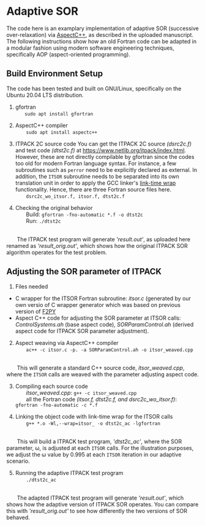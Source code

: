 # Adaptive SOR
The code here is an examplary implementation of adaptive SOR (successive over-relaxation) via [AspectC++](https://www.aspectc.org), as described in the uploaded manuscript. The following instructions show how an old Fortran code can be adapted in a modular fashion using modern software engineering techniques, specifically AOP (aspect-oriented programming). 

## Build Environment Setup
The code has been tested and built on GNU/Linux, specifically on the Ubuntu 20.04 LTS distribution.

1. gfortran
  <br>&nbsp;&nbsp;&nbsp;&nbsp;&nbsp;&nbsp;`sudo apt install gfortran`

2. AspectC++ compiler
  <br>&nbsp;&nbsp;&nbsp;&nbsp;&nbsp;&nbsp; `sudo apt install aspectc++`

3. ITPACK 2C source code
You can get the ITPACK 2C source *(dsrc2c.f)* and test code *(dtst2c.f)* at https://www.netlib.org/itpack/index.html. However, these are not directly compilable by gfortran since the codes too old for modern Fortran language syntax. For instance, a few subroutines such as `perror` need to be explicitly declared as external. In addition, the `ITSOR` subroutine needs to be separated into its own translation unit in order to apply the GCC linker's [link-time wrap](https://ftp.gnu.org/old-gnu/Manuals/ld-2.9.1/html_node/ld_3.html) functionality. Hence, there are three Fortran source files here.
  <br>&nbsp;&nbsp;&nbsp;&nbsp;&nbsp;&nbsp; `dsrc2c_wo_itsor.f, itsor.f, dtst2c.f`

4. Checking the original behavior
  <br>&nbsp;&nbsp;&nbsp;&nbsp;&nbsp;&nbsp; Build: `gfortran -fno-automatic *.f -o dtst2c`
  <br>&nbsp;&nbsp;&nbsp;&nbsp;&nbsp;&nbsp; Run: `./dtst2c`

  <br>&nbsp;&nbsp;&nbsp;&nbsp;&nbsp;&nbsp; The ITPACK test program will generate *'result.out'*, as uploaded here renamed as *'result_orig.out'*, which shows how the original ITPACK SOR algorithm operates for the test problem.

## Adjusting the SOR parameter of ITPACK
1. Files needed
- C wrapper for the ITSOR Fortran subroutine: *itsor.c* (generated by our own versio of C wrapper generator which was based on previous version of [F2PY](https://numpy.org/doc/stable/f2py)
- Aspect C++ code for adjusting the SOR parameter at ITSOR calls: *ControlSystems.ah* (base aspect code), *SORParamControl.ah* (derived aspect code for ITPACK SOR parameter adjustment). 

2. Aspect weaving via AspectC++ compiler
<br>&nbsp;&nbsp;&nbsp;&nbsp;&nbsp;&nbsp; `ac++ -c itsor.c -p. -a SORParamControl.ah -o itsor_weaved.cpp`

<br>&nbsp;&nbsp;&nbsp;&nbsp;&nbsp;&nbsp; This will generate a standard C++ source code, *itsor_weaved.cpp*, where the `ITSOR` calls are weaved with the parameter adjusting aspect code. 

3. Compiling each source code
<br>&nbsp;&nbsp;&nbsp;&nbsp;&nbsp;&nbsp; *itsor_weaved.cpp*: `g++ -c itsor_weaved.cpp`
<br>&nbsp;&nbsp;&nbsp;&nbsp;&nbsp;&nbsp; all the Fortran code *(itsor.f, dtst2c.f, and dsrc2c_wo_itsor.f)*: `gfortran -fno-automatic -c *.f`

4. Linking the object code with link-time wrap for the ITSOR calls
<br>&nbsp;&nbsp;&nbsp;&nbsp;&nbsp;&nbsp; `g++ *.o -Wl,--wrap=itsor_ -o dtst2c_ac -lgfortran`

<br>&nbsp;&nbsp;&nbsp;&nbsp;&nbsp;&nbsp; This will build a ITPACK test program, *'dtst2c_ac'*, where the SOR parameter, &omega;, is adjusted at each `ITSOR` calls. For the illustration purposes, we adjust the &omega; value by 0.995 at each `ITSOR` iteration in our adaptive scenario.   

5. Running the adaptive ITPACK test program
<br>&nbsp;&nbsp;&nbsp;&nbsp;&nbsp;&nbsp; `./dtst2c_ac`

<br>&nbsp;&nbsp;&nbsp;&nbsp;&nbsp;&nbsp; The adapted ITPACK test program will generate *'result.out'*, which shows how the adaptive version of ITPACK SOR operates. You can compare this with *'result_orig.out'* to see how differently the two versions of SOR behaved.
